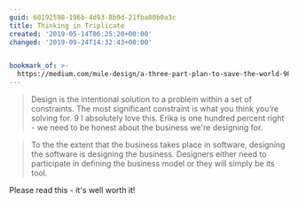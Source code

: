 ```yaml
---
guid: 60192598-196b-4d93-8b9d-21fba80b0a3c
title: Thinking in Triplicate
created: '2019-05-14T06:25:20+00:00'
changed: '2019-09-24T14:32:43+00:00'


bookmark_of: >-
  https://medium.com/mule-design/a-three-part-plan-to-save-the-world-98653a20a12f
---
```


> Design is the intentional solution to a problem within a set of constraints. The most significant constraint is what you think you’re solving for. 
9
I absolutely love this. Erika is one hundred percent right - we need to be honest about the business we're designing for. 

> To the the extent that the business takes place in software, designing the software is designing the business. Designers either need to participate in defining the business model or they will simply be its tool.

Please read this - it's well worth it! 
